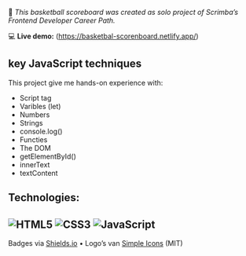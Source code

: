📘 *This basketball scoreboard was created as solo project of Scrimba’s Frontend Developer Career Path.* 

💻 **Live demo:** (https://basketbal-scorenboard.netlify.app/)

## key JavaScript techniques 

This project give me hands-on experience with:

- Script tag
- Varibles (let)
- Numbers
- Strings
- console.log()
- Functies
- The DOM
- getElementById()
- innerText
- textContent

## Technologies:
![HTML5](https://img.shields.io/badge/HTML5-E34F26?logo=html5&logoColor=white)
![CSS3](https://img.shields.io/badge/CSS3-1572B6?logo=css3&logoColor=white)
![JavaScript](https://img.shields.io/badge/JavaScript-F7DF1E?logo=javascript&logoColor=black)
---
Badges via [Shields.io](https://shields.io/) • Logo’s van [Simple Icons](https://simpleicons.org/) (MIT)
